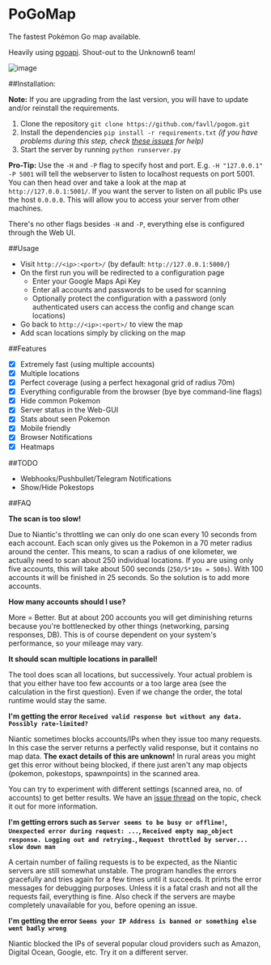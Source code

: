 # PoGoMap
The fastest Pokémon Go map available.

Heavily using [pgoapi](https://github.com/keyphact/pgoapi). Shout-out to the Unknown6 team!

![image](https://cloud.githubusercontent.com/assets/1723176/17600131/7383f942-6002-11e6-95da-04466cee4a3d.png)

##Installation:

**Note:** If you are upgrading from the last version, you will have to update and/or reinstall the requirements.

1. Clone the repository `git clone https://github.com/favll/pogom.git`
2. Install the dependencies `pip install -r requirements.txt`   *(if you have problems during this step, check [these issues](https://github.com/favll/pogom/issues?utf8=%E2%9C%93&q=is%3Aissue%20label%3Adependencies%20) for help)*
3. Start the server by running `python runserver.py`

**Pro-Tip:** Use the `-H` and `-P` flag to specify host and port. E.g. `-H "127.0.0.1" -P 5001` will tell the webserver to listen to localhost requests on port 5001. You can then head over and take a look at the map at `http://127.0.0.1:5001/`. If you want the server to listen on all public IPs use the host `0.0.0.0`. This will allow you to access your server from other machines.

There's no other flags besides  `-H` and `-P`, everything else is configured through the Web UI.

##Usage

 - Visit `http://<ip>:<port>/` (by default: `http://127.0.0.1:5000/`)
 - On the first run you will be redirected to a configuration page
   - Enter your Google Maps Api Key
   - Enter all accounts and passwords to be used for scanning
   - Optionally protect the configuration with a password (only authenticated users can access the config and change scan locations)
 - Go back to `http://<ip>:<port>/` to view the map
 - Add scan locations simply by clicking on the map

##Features
- [x] Extremely fast (using multiple accounts)
- [x] Multiple locations
- [x] Perfect coverage (using a perfect hexagonal grid of radius 70m)
- [x] Everything configurable from the browser (bye bye command-line flags)
- [x] Hide common Pokemon
- [x] Server status in the Web-GUI
- [x] Stats about seen Pokemon
- [x] Mobile friendly
- [x] Browser Notifications
- [x] Heatmaps

##TODO
- Webhooks/Pushbullet/Telegram Notifications
- Show/Hide Pokestops

##FAQ

**The scan is too slow!**

Due to Niantic's throttling we can only do one scan every 10 seconds from each account. Each scan only gives us the Pokemon in a 70 meter radius around the center. This means, to scan a radius of one kilometer, we actually need to scan about 250 individual locations. If you are using only five accounts, this will take about 500 seconds (`250/5*10s = 500s`). With 100 accounts it will be finished in 25 seconds. So the solution is to add more accounts.

**How many accounts should I use?**

More = Better. But at about 200 accounts you will get diminishing returns because you're bottlenecked by other things (networking, parsing responses, DB). This is of course dependent on your system's performance, so your mileage may vary.

**It should scan multiple locations in parallel!**

The tool does scan all locations, but successively. Your actual problem is that you either have too few accounts or a too large area (see the calculation in the first question). Even if we change the order, the total runtime would stay the same. 

**I'm getting the error `Received valid response but without any data. Possibly rate-limited?`**

Niantic sometimes blocks accounts/IPs when they issue too many requests. In this case the server returns a perfectly valid response, but it contains no map data. **The exact details of this are unknown!** In rural areas you might get this error without being blocked, if there just aren't any map objects (pokemon, pokestops, spawnpoints) in the scanned area. 

You can try to experiment with different settings (scanned area, no. of accounts) to get better results. We have an [issue thread](https://github.com/favll/pogom/issues/152) on the topic, check it out for more information.

**I'm getting errors such as `Server seems to be busy or offline!`, `Unexpected error during request: ...`, `Received empty map_object response. Logging out and retrying.`, `Request throttled by server... slow down man`**

A certain number of failing requests is to be expected, as the Niantic servers are still somewhat unstable. The program handles the errors gracefully and tries again for a few times until it succeeds. It prints the error messages for debugging purposes. Unless it is a fatal crash and not all the requests fail, everything is fine. Also check if the servers are maybe completely unavailable for you, before opening an issue. 

**I'm getting the error `Seems your IP Address is banned or something else went badly wrong`**

Niantic blocked the IPs of several popular cloud providers such as Amazon, Digital Ocean, Google, etc. Try it on a different server.





